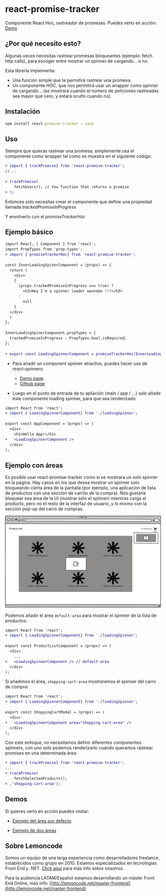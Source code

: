 # react-promise-tracker

Componente React Hoc, rastreador de promesas.
 Puedes verlo en acción: [Demo](https://stackblitz.com/edit/react-promise-tracker-default-area-sample)

## ¿Por qué necesito esto?

Algunas veces necesitas rastrear promesas bloqueantes (ejemplo: fetch http calls),
para escoger entre mostrar un spinner de cargando... o no.

Esta librería implementa:

- Una función simple que te permitirá rastrear una promesa.
- Un componente HOC, que  nos permitirá  usar un wrapper como spinner de cargando... (se mostrará cuando el número de peticiones rastreadas sea mayor que cero, y estará oculto cuando no).

## Instalación

```cmd
npm install react-promise-tracker --save
```

## Uso

Siempre que quieras rastrear una promesa, simplemente usa el componente como wrapper tal como se muestra en el siguiente código:

```diff
+ import { trackPromise} from 'react-promise-tracker';
//...

+ trackPromise(
    fetchUsers(); // You function that returns a promise
+ );
```

Entonces solo necesitas crear el componente que define una propiedad llamada _trackedPromiseInProgress_

Y envolverlo con el _promiseTrackerHoc_

## Ejemplo básico

```diff
import React, { Component } from 'react';
import PropTypes from 'prop-types';
+ import { promiseTrackerHoc} from 'react-promise-tracker';

const InnerLoadingSpinerComponent = (props) => {
  return (
    <div>
    {
      (props.trackedPromiseInProgress === true) ?
        <h3>Hey I'm a spinner loader wannabe !!!</h3>
      :
        null
    }
  </div>
  )
};

InnerLoadingSpinerComponent.propTypes = {
  trackedPromiseInProgress : PropTypes.bool.isRequired,
};

+ export const LoadingSpinnerComponent = promiseTrackerHoc(InnerLoadingSpinerComponent);
```

- Para añadir un component spinner atractivo,  puedes hacer uso de _react-spinners_:

  - [Demo page](http://www.davidhu.io/react-spinners/)
  - [Github page](https://github.com/davidhu2000/react-spinners)

- Luego en el punto de entrada de tu apliación (main / app / ...) solo añade este componente loading spinner, para que sea renderizado:

```diff
import React from 'react';
+ import { LoadingSpinnerComponent} from './loadingSpinner';

export const AppComponent = (props) => (
  <div>
    <h1>Hello App!</h1>
+   <LoadingSpinnerComponent />
  </div>
);
```

## Ejemplo con áreas

Es posible usar react-promise-tracker como si se mostrara un solo spinner en la página. Hay casos en los que desea mostrar un spinner solo bloqueando cierta área de la pantalla (por ejemplo, una aplicación de lista de productos con una sección de carrito de la compra).
Nos gustaría bloquear esa área de la UI (mostrar sólo el spinner) mientras carga el producto, pero no el resto de la interfaz de usuario, y lo mismo con la sección pop-up del carro de compras.

![Shopping cart sample](./resources/00-shopping-cart-sample.png)

Podemos añadir el área `default-area` para mostrar el spinner de la lista de productos:

```diff
import React from 'react';
+ import { LoadingSpinnerComponent} from './loadingSpinner';

export const ProductListComponent = (props) => (
  <div>
    ...
+   <LoadingSpinnerComponent /> // default-area
  </div>
);
```

Si añadimos el área, `shopping-cart-area` mostraremos el spinner del carro de compra:

```diff
import React from 'react';
+ import { LoadingSpinnerComponent} from './loadingSpinner';

export const ShoppingCartModal = (props) => (
  <div>
+   <LoadingSpinnerComponent area="shopping-cart-area" />
  </div>
);
```

Con este enfoque, no necesitamos definir diferentes componentes spinners, con uno solo podemos renderizarlo cuando queramos rastrear promises en una determinada área:

```diff
+ import { trackPromise} from 'react-promise-tracker';
...
+ trackPromise(
    fetchSelectedProducts();
+ ,'shopping-cart-area');
```

## Demos

Si quieres verlo en acción puedes visitar:

- [Ejemplo del área por defecto](https://stackblitz.com/edit/react-promise-tracker-default-area-sample)

- [Ejemplo de dos áreas](https://stackblitz.com/edit/react-promise-tracker-two-areas-sample)

## Sobre Lemoncode

Somos un equipo de una larga experiencia como desarrolladores freelance, establecidos como grupo en 2010.
Estamos especializados en tecnologías Front End y .NET. [Click aquí](http://lemoncode.net/services/en/#en-home) para más info sobre nosotros.

Para la audiencia LATAM/Español estamos desarrollando un máster Front End Online, más info: [http://lemoncode.net/master-frontend](http://lemoncode.net/master-frontend)
